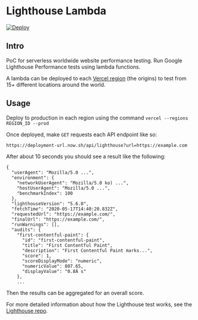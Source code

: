 # Lighthouse Lambda

<a href="/import/project?template=https://github.com/jpbow/lighthouse-lambda">
  <img src="https://vercel.com/button" alt="Deploy" />
</a>

## Intro

PoC for serverless worldwide website performance testing. Run Google Lighthouse Performance tests using lambda functions.

A lambda can be deployed to each [Vercel region](https://vercel.com/docs/v2/edge-network/regions#routing) (the origins) to test from 15+ different locations around the world.  

## Usage

Deploy to production in each region using the command `vercel --regions REGION_ID --prod`

Once deployed, make `GET` requests each API endpoint like so:

```
https://deployment-url.now.sh/api/lighthouse?url=https://example.com
```

After about 10 seconds you should see a result like the following:

```
{
  "userAgent": "Mozilla/5.0 ...",
  "environment": {
    "networkUserAgent": "Mozilla/5.0 ko) ...",
    "hostUserAgent": "Mozilla/5.0 ...",
    "benchmarkIndex": 100
  },
  "lighthouseVersion": "5.6.0",
  "fetchTime": "2020-05-17T14:40:20.832Z",
  "requestedUrl": "https://example.com/",
  "finalUrl": "https://example.com/",
  "runWarnings": [],
  "audits": {
    "first-contentful-paint": {
      "id": "first-contentful-paint",
      "title": "First Contentful Paint",
      "description": "First Contentful Paint marks...",
      "score": 1,
      "scoreDisplayMode": "numeric",
      "numericValue": 807.65,
      "displayValue": "0.8Â s"
    },
    ...
```

Then the results can be aggregated for an overall score.

For more detailed information about how the Lighthouse test works, see the [Lighthouse repo](https://github.com/GoogleChrome/lighthouse).